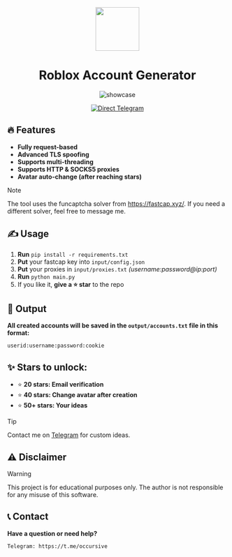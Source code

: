 <div align="center">
  <img src="https://i.ibb.co/yF3X3Knn/roblox.png" width="100"/> 
</div>


<div align="center">
  
# Roblox Account Generator
</div>


<div align="center"> 
  
![showcase](https://github.com/user-attachments/assets/d4f59e14-bf70-46e3-97da-9db7f546d2cf)
<p align="center">
  
[![Direct Telegram](https://img.shields.io/badge/Telegram-2CA5E0?style=for-the-badge&logo=telegram&logoColor=white)](https://t.me/occursive)
</p>
</div>


## 🔥 Features
- **Fully request-based**
- **Advanced TLS spoofing**
- **Supports multi-threading**
- **Supports HTTP & SOCKS5 proxies**
- **Avatar auto-change (after reaching stars)**

> [!NOTE]
> The tool uses the funcaptcha solver from https://fastcap.xyz/. If you need a different solver, feel free to message me.

## ✍️ Usage
1. **Run** `pip install -r requirements.txt`
2. **Put** your fastcap key into `input/config.json`
3. **Put** your proxies in `input/proxies.txt` *(username:password@ip:port)*
4. **Run** `python main.py`
5. If you like it, **give a ⭐️ star** to the repo

## 📁 Output
**All created accounts will be saved in the `output/accounts.txt` file in this format:**
```
userid:username:password:cookie
```

## ✨ Stars to unlock:
- ⭐️ **20 stars: Email verification**
- ⭐️ **40 stars: Change avatar after creation**
- ⭐️ **50+ stars: Your ideas**
> [!TIP]
> Contact me on [Telegram](https://t.me/occursive) for custom ideas.
  

## ⚠️ Disclaimer
> [!WARNING]
> This project is for educational purposes only. The author is not responsible for any misuse of this software.

## 📞 Contact

**Have a question or need help?**

```
Telegram: https://t.me/occursive
```
